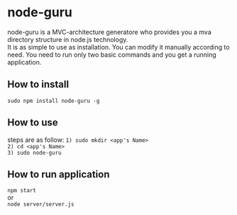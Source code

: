 # node-guru

node-guru is a MVC-architecture generatore who provides you a mva directory structure in node.js technology.  
It is as simple to use as installation. You can modify it manually according to need. You need to run only two basic commands and you get a running application.


## How to install
`sudo npm install node-guru -g`


## How to use

steps are as follow:
`1) sudo mkdir <app's Name>`  
`2) cd <app's Name>`  
`3) sudo node-guru`  


## How to run application
`npm start`  
  or   
`node server/server.js`


